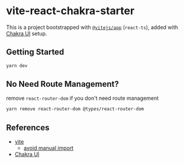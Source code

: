 # vite-react-chakra-starter

This is a project bootstrapped with [`@vitejs/app`](https://vitejs.dev/guide/#scaffolding-your-first-vite-project) (`react-ts`), added with [Chakra UI](https://chakra-ui.com) setup.

## Getting Started

```bash
yarn dev
```
## No Need Route Management?

remove `react-router-dom` if you don't need route management

```bash
yarn remove react-router-dom @types/react-router-dom
```

## References
- [vite](https://vitejs.dev)
  - [avoid manual import](https://vitejs.dev/guide/features.html#jsx)
- [Chakra UI](https://chakra-ui.com/)
